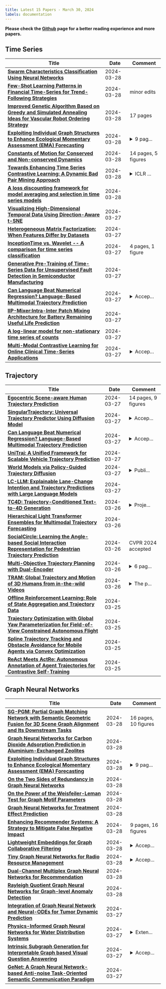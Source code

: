 ```yaml
---
title: Latest 15 Papers - March 30, 2024
labels: documentation
---
```

**Please check the [Github](https://github.com/zezhishao/MTS_Daily_ArXiv) page for a better reading experience and more papers.**

## Time Series
| **Title** | **Date** | **Comment** |
| --- | --- | --- |
| **[Swarm Characteristics Classification Using Neural Networks](http://arxiv.org/abs/2403.19572v1)** | 2024-03-28 |  |
| **[Few-Shot Learning Patterns in Financial Time-Series for Trend-Following Strategies](http://arxiv.org/abs/2310.10500v2)** | 2024-03-28 | minor edits |
| **[Improved Genetic Algorithm Based on Greedy and Simulated Annealing Ideas for Vascular Robot Ordering Strategy](http://arxiv.org/abs/2403.19484v1)** | 2024-03-28 | 17 pages |
| **[Exploiting Individual Graph Structures to Enhance Ecological Momentary Assessment (EMA) Forecasting](http://arxiv.org/abs/2403.19442v1)** | 2024-03-28 | <details><summary>9 pag...</summary><p>9 pages, 3 figures, 2024 IEEE 40th International Conference on Data Engineering Workshops</p></details> |
| **[Constants of Motion for Conserved and Non-conserved Dynamics](http://arxiv.org/abs/2403.19418v1)** | 2024-03-28 | 14 pages, 5 figures |
| **[Towards Enhancing Time Series Contrastive Learning: A Dynamic Bad Pair Mining Approach](http://arxiv.org/abs/2302.03357v3)** | 2024-03-28 | <details><summary>ICLR ...</summary><p>ICLR 2024 Camera Ready (https://openreview.net/pdf?id=K2c04ulKXn)</p></details> |
| **[A loss discounting framework for model averaging and selection in time series models](http://arxiv.org/abs/2201.12045v4)** | 2024-03-28 |  |
| **[Visualizing High-Dimensional Temporal Data Using Direction-Aware t-SNE](http://arxiv.org/abs/2403.19040v1)** | 2024-03-27 |  |
| **[Heterogeneous Matrix Factorization: When Features Differ by Datasets](http://arxiv.org/abs/2305.17744v2)** | 2024-03-27 |  |
| **[InceptionTime vs. Wavelet -- A comparison for time series classification](http://arxiv.org/abs/2403.18687v1)** | 2024-03-27 | 4 pages, 1 figure |
| **[Generative Pre-Training of Time-Series Data for Unsupervised Fault Detection in Semiconductor Manufacturing](http://arxiv.org/abs/2309.11427v2)** | 2024-03-27 |  |
| **[Can Language Beat Numerical Regression? Language-Based Multimodal Trajectory Prediction](http://arxiv.org/abs/2403.18447v1)** | 2024-03-27 | <details><summary>Accep...</summary><p>Accepted at CVPR 2024</p></details> |
| **[IIP-Mixer:Intra-Inter Patch Mixing Architecture for Battery Remaining Useful Life Prediction](http://arxiv.org/abs/2403.18379v1)** | 2024-03-27 |  |
| **[A log-linear model for non-stationary time series of counts](http://arxiv.org/abs/2307.01315v2)** | 2024-03-27 |  |
| **[Multi-Modal Contrastive Learning for Online Clinical Time-Series Applications](http://arxiv.org/abs/2403.18316v1)** | 2024-03-27 | <details><summary>Accep...</summary><p>Accepted as a Workshop Paper at TS4H@ICLR2024</p></details> |

## Trajectory
| **Title** | **Date** | **Comment** |
| --- | --- | --- |
| **[Egocentric Scene-aware Human Trajectory Prediction](http://arxiv.org/abs/2403.19026v1)** | 2024-03-27 | 14 pages, 9 figures |
| **[SingularTrajectory: Universal Trajectory Predictor Using Diffusion Model](http://arxiv.org/abs/2403.18452v1)** | 2024-03-27 | <details><summary>Accep...</summary><p>Accepted at CVPR 2024</p></details> |
| **[Can Language Beat Numerical Regression? Language-Based Multimodal Trajectory Prediction](http://arxiv.org/abs/2403.18447v1)** | 2024-03-27 | <details><summary>Accep...</summary><p>Accepted at CVPR 2024</p></details> |
| **[UniTraj: A Unified Framework for Scalable Vehicle Trajectory Prediction](http://arxiv.org/abs/2403.15098v2)** | 2024-03-27 |  |
| **[World Models via Policy-Guided Trajectory Diffusion](http://arxiv.org/abs/2312.08533v4)** | 2024-03-27 | <details><summary>Publi...</summary><p>Published in TMLR, March 2024</p></details> |
| **[LC-LLM: Explainable Lane-Change Intention and Trajectory Predictions with Large Language Models](http://arxiv.org/abs/2403.18344v1)** | 2024-03-27 |  |
| **[TC4D: Trajectory-Conditioned Text-to-4D Generation](http://arxiv.org/abs/2403.17920v1)** | 2024-03-26 | <details><summary>Proje...</summary><p>Project Page: https://sherwinbahmani.github.io/tc4d</p></details> |
| **[Hierarchical Light Transformer Ensembles for Multimodal Trajectory Forecasting](http://arxiv.org/abs/2403.17678v1)** | 2024-03-26 |  |
| **[SocialCircle: Learning the Angle-based Social Interaction Representation for Pedestrian Trajectory Prediction](http://arxiv.org/abs/2310.05370v2)** | 2024-03-26 | CVPR 2024 accepted |
| **[Multi-Objective Trajectory Planning with Dual-Encoder](http://arxiv.org/abs/2403.17353v1)** | 2024-03-26 | <details><summary>6 pag...</summary><p>6 pages, 7 figures, conference</p></details> |
| **[TRAM: Global Trajectory and Motion of 3D Humans from in-the-wild Videos](http://arxiv.org/abs/2403.17346v1)** | 2024-03-26 | <details><summary>The p...</summary><p>The project website: https://yufu-wang.github.io/tram4d/</p></details> |
| **[Offline Reinforcement Learning: Role of State Aggregation and Trajectory Data](http://arxiv.org/abs/2403.17091v1)** | 2024-03-25 |  |
| **[Trajectory Optimization with Global Yaw Parameterization for Field-of-View Constrained Autonomous Flight](http://arxiv.org/abs/2403.17067v1)** | 2024-03-25 |  |
| **[Spline Trajectory Tracking and Obstacle Avoidance for Mobile Agents via Convex Optimization](http://arxiv.org/abs/2403.16900v1)** | 2024-03-25 |  |
| **[ReAct Meets ActRe: Autonomous Annotation of Agent Trajectories for Contrastive Self-Training](http://arxiv.org/abs/2403.14589v2)** | 2024-03-25 |  |

## Graph Neural Networks
| **Title** | **Date** | **Comment** |
| --- | --- | --- |
| **[SG-PGM: Partial Graph Matching Network with Semantic Geometric Fusion for 3D Scene Graph Alignment and Its Downstream Tasks](http://arxiv.org/abs/2403.19474v1)** | 2024-03-28 | 16 pages, 10 figures |
| **[Graph Neural Networks for Carbon Dioxide Adsorption Prediction in Aluminium-Exchanged Zeolites](http://arxiv.org/abs/2403.12659v2)** | 2024-03-28 |  |
| **[Exploiting Individual Graph Structures to Enhance Ecological Momentary Assessment (EMA) Forecasting](http://arxiv.org/abs/2403.19442v1)** | 2024-03-28 | <details><summary>9 pag...</summary><p>9 pages, 3 figures, 2024 IEEE 40th International Conference on Data Engineering Workshops</p></details> |
| **[On the Two Sides of Redundancy in Graph Neural Networks](http://arxiv.org/abs/2310.04190v2)** | 2024-03-28 |  |
| **[On the Power of the Weisfeiler-Leman Test for Graph Motif Parameters](http://arxiv.org/abs/2309.17053v3)** | 2024-03-28 |  |
| **[Graph Neural Networks for Treatment Effect Prediction](http://arxiv.org/abs/2403.19289v1)** | 2024-03-28 |  |
| **[Enhancing Recommender Systems: A Strategy to Mitigate False Negative Impact](http://arxiv.org/abs/2211.13912v2)** | 2024-03-28 | 9 pages, 16 figures |
| **[Lightweight Embeddings for Graph Collaborative Filtering](http://arxiv.org/abs/2403.18479v2)** | 2024-03-28 | <details><summary>Accep...</summary><p>Accepted by SIGIR '24</p></details> |
| **[Tiny Graph Neural Networks for Radio Resource Management](http://arxiv.org/abs/2403.19143v1)** | 2024-03-28 | <details><summary>Accep...</summary><p>Accepted as a full paper by the tinyML Research Symposium 2024</p></details> |
| **[Dual-Channel Multiplex Graph Neural Networks for Recommendation](http://arxiv.org/abs/2403.11624v2)** | 2024-03-28 |  |
| **[Rayleigh Quotient Graph Neural Networks for Graph-level Anomaly Detection](http://arxiv.org/abs/2310.02861v4)** | 2024-03-28 |  |
| **[Integration of Graph Neural Network and Neural-ODEs for Tumor Dynamic Prediction](http://arxiv.org/abs/2310.00926v2)** | 2024-03-27 |  |
| **[Physics-Informed Graph Neural Networks for Water Distribution Systems](http://arxiv.org/abs/2403.18570v1)** | 2024-03-27 | <details><summary>Exten...</summary><p>Extended version of the paper with the same title published at Proceedings of the AAAI Conference on Artificial Intelligence 2024</p></details> |
| **[Intrinsic Subgraph Generation for Interpretable Graph based Visual Question Answering](http://arxiv.org/abs/2403.17647v2)** | 2024-03-27 | <details><summary>Accep...</summary><p>Accepted at LREC-COLING 2024</p></details> |
| **[GeNet: A Graph Neural Network-based Anti-noise Task-Oriented Semantic Communication Paradigm](http://arxiv.org/abs/2403.18296v1)** | 2024-03-27 |  |


